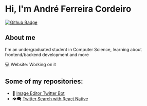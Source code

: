 # Hi, I'm André Ferreira Cordeiro
[![Github Badge](https://img.shields.io/badge/-Github-000?style=flat-square&logo=Github&logoColor=white&link=https://github.com/andrefcordeiro)](https://github.com/andrefcordeiro)

## About me

I'm an undergraduated student in Computer Science, learning about frontend/backend development and more

:computer: Website: Working on it


## Some of my repositories:

- :palm_tree: [Image Editor Twitter Bot](https://github.com/andrefcordeiro/image-editor-bot)
- :eye_speech_bubble: [Twitter Search with React Native](https://github.com/andrefcordeiro/Twitter-Search-React-Native)

<!--
**andrefcordeiro/andrefcordeiro** is a ✨ _special_ ✨ repository because its `README.md` (this file) appears on your GitHub profile.

Here are some ideas to get you started:

- 🔭 I’m currently working on ...
- 🌱 I’m currently learning ...
- 👯 I’m looking to collaborate on ...
- 🤔 I’m looking for help with ...
- 💬 Ask me about ...
- 📫 How to reach me: ...
- 😄 Pronouns: ...
- ⚡ Fun fact: ...
-->
